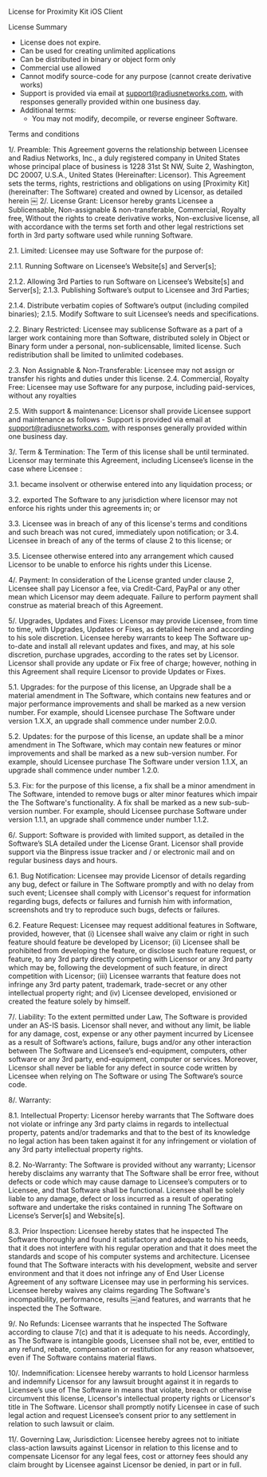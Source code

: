 License for Proximity Kit iOS Client

License Summary
* License does not expire.
* Can be used for creating unlimited applications
* Can be distributed in binary or object form only
* Commercial use allowed
* Cannot modify source-code for any purpose (cannot create derivative works)
* Support is provided via email at support@radiusnetworks.com, with responses generally provided within one business day.
* Additional terms:
  - You may not modify, decompile, or reverse engineer Software.

Terms and conditions

1/. Preamble: This Agreement governs the relationship between Licensee and Radius Networks, Inc., a duly registered company in United States whose principal place of business is 1228 31st St NW, Suite 2, Washington, DC 20007, U.S.A., United States (Hereinafter: Licensor). This Agreement sets the terms, rights, restrictions and obligations on using [Proximity Kit] (hereinafter: The Software) created and owned by Licensor, as detailed herein
￼
2/. License Grant: Licensor hereby grants Licensee a Sublicensable, Non-assignable & non-transferable, Commercial, Royalty free, Without the rights to create derivative works, Non-exclusive license, all with accordance with the terms set forth and other legal restrictions set forth in 3rd party software used while running Software.

2.1. Limited: Licensee may use Software for the purpose of:

2.1.1. Running Software on Licensee’s Website[s] and Server[s];

2.1.2. Allowing 3rd Parties to run Software on Licensee’s Website[s] and Server[s]; 2.1.3. Publishing Software’s output to Licensee and 3rd Parties;

2.1.4. Distribute verbatim copies of Software’s output (including compiled binaries); 2.1.5. Modify Software to suit Licensee’s needs and specifications.

2.2. Binary Restricted: Licensee may sublicense Software as a part of a larger work containing more than Software, distributed solely in Object or Binary form under a personal, non-sublicensable, limited license. Such redistribution shall be limited to unlimited codebases.

2.3. Non Assignable & Non-Transferable: Licensee may not assign or transfer his rights and duties under this license. 2.4. Commercial, Royalty Free: Licensee may use Software for any purpose, including paid-services, without any royalties

2.5. With support & maintenance: Licensor shall provide Licensee support and maintenance as follows -
Support is provided via email at support@radiusnetworks.com, with responses generally provided within one business day.

3/. Term & Termination: The Term of this license shall be until terminated. Licensor may terminate this Agreement, including Licensee’s license in the case where Licensee :


3.1. became insolvent or otherwise entered into any liquidation process; or

3.2. exported The Software to any jurisdiction where licensor may not enforce his rights under this agreements in; or

3.3. Licensee was in breach of any of this license's terms and conditions and such breach was not cured, immediately upon notification; or 3.4. Licensee in breach of any of the terms of clause 2 to this license; or

3.5. Licensee otherwise entered into any arrangement which caused Licensor to be unable to enforce his rights under this License.

4/. Payment: In consideration of the License granted under clause 2, Licensee shall pay Licensor a fee, via Credit-Card, PayPal or any other mean which Licensor may deem adequate. Failure to perform payment shall construe as material breach of this Agreement.

5/. Upgrades, Updates and Fixes: Licensor may provide Licensee, from time to time, with Upgrades, Updates or Fixes, as detailed herein and according to his sole discretion. Licensee hereby warrants to keep The Software up-to-date and install all relevant updates and fixes, and may, at his sole discretion, purchase upgrades, according to the rates set by Licensor. Licensor shall provide any update or Fix free of charge; however, nothing in this Agreement shall require Licensor to provide Updates or Fixes.

5.1. Upgrades: for the purpose of this license, an Upgrade shall be a material amendment in The Software, which contains new features and or major performance improvements and shall be marked as a new version number. For example, should Licensee purchase The Software under version 1.X.X, an upgrade shall commence under number 2.0.0.

5.2. Updates: for the purpose of this license, an update shall be a minor amendment in The Software, which may contain new features or minor improvements and shall be marked as a new sub-version number. For example, should Licensee purchase The Software under version 1.1.X, an upgrade shall commence under number 1.2.0.

5.3. Fix: for the purpose of this license, a fix shall be a minor amendment in The Software, intended to remove bugs or alter minor features which impair the The Software's functionality. A fix shall be marked as a new sub-sub-version number. For example, should Licensee purchase Software under version 1.1.1, an upgrade shall commence under number 1.1.2.

6/. Support: Software is provided with limited support, as detailed in the Software’s SLA detailed under the License Grant. Licensor shall provide support via the Binpress issue tracker and / or electronic mail and on regular business days and hours.

6.1. Bug Notification: Licensee may provide Licensor of details regarding any bug, defect or failure in The Software promptly and with no delay from such event; Licensee shall comply with Licensor's request for information regarding bugs, defects or failures and furnish him with information, screenshots and try to reproduce such bugs, defects or failures.

6.2. Feature Request: Licensee may request additional features in Software, provided, however, that (i) Licensee shall waive any claim or right in such feature should feature be developed by Licensor; (ii) Licensee shall be prohibited from developing the feature, or disclose such feature request, or feature, to any 3rd party directly competing with Licensor or any 3rd party which may be, following the development of such feature, in direct competition with Licensor; (iii) Licensee warrants that feature does not infringe any 3rd party patent, trademark, trade-secret or any other intellectual property right; and (iv) Licensee developed, envisioned or created the feature solely by himself.

7/. Liability: To the extent permitted under Law, The Software is provided under an AS-IS basis. Licensor shall never, and without any limit, be liable for any damage, cost, expense or any other payment incurred by Licensee as a result of Software’s actions, failure, bugs and/or any other interaction between The Software and Licensee’s end-equipment, computers, other software or any 3rd party, end-equipment, computer or services. Moreover, Licensor shall never be liable for any defect in source code written by Licensee when relying on The Software or using The Software’s source code.

8/. Warranty:

8.1. Intellectual Property: Licensor hereby warrants that The Software does not violate or infringe any 3rd party claims in regards to intellectual property, patents and/or trademarks and that to the best of its knowledge no legal action has been taken against it for any infringement or violation of any 3rd party intellectual property rights.

8.2. No-Warranty: The Software is provided without any warranty; Licensor hereby disclaims any warranty that The Software shall be error free, without defects or code which may cause damage to Licensee’s computers or to Licensee, and that Software shall be functional. Licensee shall be solely liable to any damage, defect or loss incurred as a result of operating software and undertake the risks contained in running The Software on License’s Server[s] and Website[s].

8.3. Prior Inspection: Licensee hereby states that he inspected The Software thoroughly and found it satisfactory and adequate to his needs, that it does not interfere with his regular operation and that it does meet the standards and scope of his computer systems and architecture. Licensee found that The Software interacts with his development, website and server environment and that it does not infringe any of End User License Agreement of any software Licensee may use in performing his services. Licensee hereby waives any claims regarding The Software's incompatibility, performance, results
￼and features, and warrants that he inspected the The Software.

9/. No Refunds: Licensee warrants that he inspected The Software according to clause 7(c) and that it is adequate to his needs. Accordingly, as The Software is intangible goods, Licensee shall not be, ever, entitled to any refund, rebate, compensation or restitution for any reason whatsoever, even if The Software contains material flaws.

10/. Indemnification: Licensee hereby warrants to hold Licensor harmless and indemnify Licensor for any lawsuit brought against it in regards to Licensee’s use of The Software in means that violate, breach or otherwise circumvent this license, Licensor's intellectual property rights or Licensor's title in The Software. Licensor shall promptly notify Licensee in case of such legal action and request Licensee’s consent prior to any settlement in relation to such lawsuit or claim.

11/. Governing Law, Jurisdiction: Licensee hereby agrees not to initiate class-action lawsuits against Licensor in relation to this license and to compensate Licensor for any legal fees, cost or attorney fees should any claim brought by Licensee against Licensor be denied, in part or in full.
